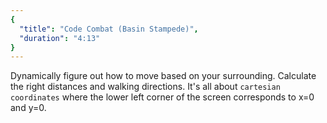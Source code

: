 ```yaml
---
{
  "title": "Code Combat (Basin Stampede)",
  "duration": "4:13"
}
---
```


Dynamically figure out how to move based on your surrounding.
Calculate the right distances and walking directions.
It's all about `cartesian coordinates` where the lower left corner of the screen corresponds to x=0 and y=0.
